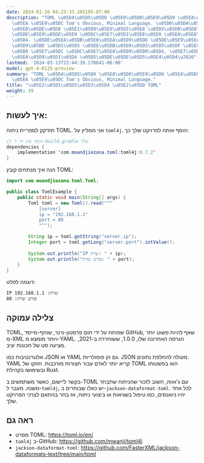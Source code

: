 ```yaml
---
date: 2024-01-26 04:23:33.265105-07:00
description: "TOML \u05D4\u05D5\u05D0 \u05E8\u05D0\u05E9\u05D9 \u05EA\u05D9\u05D1\u05D5\
  \u05EA \u05E9\u05DC Tom's Obvious, Minimal Language. \u05D6\u05D4\u05D5 \u05E4\u05D5\
  \u05E8\u05DE\u05D8 \u05E1\u05D9\u05D3\u05D5\u05E8 \u05D3\u05D0\u05D8\u05D4 \u05D4\
  \u05DE\u05E9\u05DE\u05E9 \u05DC\u05E7\u05D1\u05E6\u05D9 \u05EA\u05E6\u05D5\u05E8\
  \u05D4. \u05DE\u05EA\u05DB\u05E0\u05EA\u05D9\u05DD \u05DE\u05E9\u05EA\u05DE\u05E9\
  \u05D9\u05DD \u05D1\u05D5 \u05DE\u05DB\u05D9\u05D5\u05D5\u05DF \u05E9\u05D4\u05D5\
  \u05D0 \u05E7\u05DC \u05DC\u05E7\u05E8\u05D9\u05D0\u05D4, \u05E7\u05DC \u05DC\u05DB\
  \u05EA\u05D9\u05D1\u05D4 \u05D5\u05DE\u05DE\u05D5\u05E4\u05D4\u2026"
lastmod: '2024-03-13T22:44:39.170641-06:00'
model: gpt-4-0125-preview
summary: "TOML \u05D4\u05D5\u05D0 \u05E8\u05D0\u05E9\u05D9 \u05EA\u05D9\u05D1\u05D5\
  \u05EA \u05E9\u05DC Tom's Obvious, Minimal Language."
title: "\u05E2\u05D1\u05D5\u05D3\u05D4 \u05E2\u05DD TOML"
weight: 39
---
```


## איך לעשות:
תזדקק לספריית ניתוח TOML. אני ממליץ על `toml4j`. הוסף אותה לפרויקט שלך כך:

```java
// הוסף את זה ל-build.gradle שלך
dependencies {
    implementation 'com.moandjiezana.toml:toml4j:0.7.2'
}
```

הנה איך מנתחים קובץ TOML:

```java
import com.moandjiezana.toml.Toml;

public class TomlExample {
    public static void main(String[] args) {
        Toml toml = new Toml().read("""
            [server]
            ip = "192.168.1.1"
            port = 80
            """);

        String ip = toml.getString("server.ip");
        Integer port = toml.getLong("server.port").intValue();
        
        System.out.println("IP שרת: " + ip);
        System.out.println("פורט שרת: " + port);
    }
}
```

דוגמה לפלט:

```
IP שרת: 192.168.1.1
פורט שרת: 80
```

## צלילה עמוקה
TOML, שפותח על ידי תום פרסטון-ורנר, שותף-מייסד GitHub, שאף להיות פשוט יותר מ-XML ויותר מומצא מ-YAML. הגרסה האחרונה שלו, 1.0.0, ששוחררה ב-2021, מציעה סט של תכונות יציב.

אלטרנטיבות כמו JSON או YAML גם הן פופולריות. JSON מעולה להחלפת נתונים. YAML קריא יותר לאדם עבור תצורות מורכבות. חוזקו של TOML הוא בפשטותו ובשימושו בקהילת Rust.

בקשר ליישום, כאשר משתמשים ב-TOML עם ג'אווה, חשוב לזכור שהניתוח שתבחר משנה. מעבר ל-`toml4j`, יש כאלו שבוחרים ב-`jackson-dataformat-toml`. לכל אחד  יהיו ניואנסים, כמו טיפול בשגיאות או ביצועי ניתוח, אז בחר בהתאם לצרכי הפרויקט שלך.

## ראה גם
- מפרט TOML: https://toml.io/en/
- `toml4j` ב-GitHub: https://github.com/mwanji/toml4j
- `jackson-dataformat-toml`: https://github.com/FasterXML/jackson-dataformats-text/tree/main/toml
